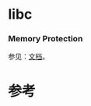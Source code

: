 # libc

### Memory Protection

参见：[文档](https://www.gnu.org/software/libc/manual/html_node/Memory-Protection.html)。

# 参考

